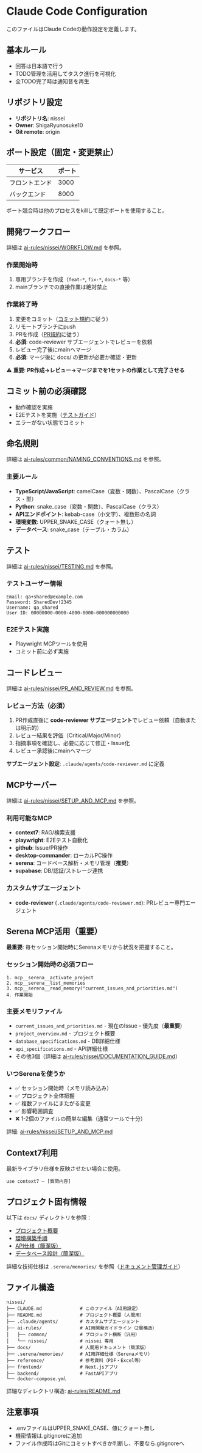 # Claude Code Configuration

このファイルはClaude Codeの動作設定を定義します。

## 基本ルール

- 回答は日本語で行う
- TODO管理を活用してタスク進行を可視化
- 全TODO完了時は通知音を再生

## リポジトリ設定

- **リポジトリ名**: nissei
- **Owner**: ShigaRyunosuke10
- **Git remote**: origin

## ポート設定（固定・変更禁止）

| サービス | ポート |
|---------|--------|
| フロントエンド | 3000 |
| バックエンド | 8000 |

ポート競合時は他のプロセスをkillして既定ポートを使用すること。

## 開発ワークフロー

詳細は [ai-rules/nissei/WORKFLOW.md](./ai-rules/nissei/WORKFLOW.md) を参照。

### 作業開始時
1. 専用ブランチを作成（`feat-*`, `fix-*`, `docs-*` 等）
2. mainブランチでの直接作業は絶対禁止

### 作業終了時
1. 変更をコミット（[コミット規約](./ai-rules/common/COMMIT_GUIDELINES.md)に従う）
2. リモートブランチにpush
3. PRを作成（[PR規約](./ai-rules/nissei/PR_AND_REVIEW.md)に従う）
4. **必須**: code-reviewer サブエージェントでレビューを依頼
5. レビュー完了後にmainへマージ
6. **必須**: マージ後に docs/ の更新が必要か確認・更新

⚠️ **重要**: **PR作成→レビュー→マージまでを1セットの作業として完了させる**

## コミット前の必須確認

- 動作確認を実施
- E2Eテストを実施（[テストガイド](./ai-rules/nissei/TESTING.md)）
- エラーがない状態でコミット

## 命名規則

詳細は [ai-rules/common/NAMING_CONVENTIONS.md](./ai-rules/common/NAMING_CONVENTIONS.md) を参照。

### 主要ルール
- **TypeScript/JavaScript**: camelCase（変数・関数）、PascalCase（クラス・型）
- **Python**: snake_case（変数・関数）、PascalCase（クラス）
- **APIエンドポイント**: kebab-case（小文字）、複数形の名詞
- **環境変数**: UPPER_SNAKE_CASE（クォート無し）
- **データベース**: snake_case（テーブル・カラム）

## テスト

詳細は [ai-rules/nissei/TESTING.md](./ai-rules/nissei/TESTING.md) を参照。

### テストユーザー情報
```
Email: qa+shared@example.com
Password: SharedDev!2345
Username: qa_shared
User ID: 00000000-0000-4000-8000-000000000000
```

### E2Eテスト実施
- Playwright MCPツールを使用
- コミット前に必ず実施

## コードレビュー

詳細は [ai-rules/nissei/PR_AND_REVIEW.md](./ai-rules/nissei/PR_AND_REVIEW.md) を参照。

### レビュー方法（必須）
1. PR作成直後に **code-reviewer サブエージェント**でレビュー依頼（自動または明示的）
2. レビュー結果を評価（Critical/Major/Minor）
3. 指摘事項を確認し、必要に応じて修正・Issue化
4. レビュー承認後にmainへマージ

**サブエージェント設定**: `.claude/agents/code-reviewer.md` に定義

## MCPサーバー

詳細は [ai-rules/nissei/SETUP_AND_MCP.md](./ai-rules/nissei/SETUP_AND_MCP.md) を参照。

### 利用可能なMCP
- **context7**: RAG/検索支援
- **playwright**: E2Eテスト自動化
- **github**: Issue/PR操作
- **desktop-commander**: ローカルPC操作
- **serena**: コードベース解析・メモリ管理（**推奨**）
- **supabase**: DB/認証/ストレージ連携

### カスタムサブエージェント
- **code-reviewer** (`.claude/agents/code-reviewer.md`): PRレビュー専門エージェント

## Serena MCP活用（重要）

**最重要**: 毎セッション開始時にSerenaメモリから状況を把握すること。

### セッション開始時の必須フロー
```
1. mcp__serena__activate_project
2. mcp__serena__list_memories
3. mcp__serena__read_memory("current_issues_and_priorities.md")
4. 作業開始
```

### 主要メモリファイル
- `current_issues_and_priorities.md` - 現在のIssue・優先度（**最重要**）
- `project_overview.md` - プロジェクト概要
- `database_specifications.md` - DB詳細仕様
- `api_specifications.md` - API詳細仕様
- その他3個（詳細は [ai-rules/nissei/DOCUMENTATION_GUIDE.md](./ai-rules/nissei/DOCUMENTATION_GUIDE.md)）

### いつSerenaを使うか
- ✅ セッション開始時（メモリ読み込み）
- ✅ プロジェクト全体把握
- ✅ 複数ファイルにまたがる変更
- ✅ 影響範囲調査
- ❌ 1-2個のファイルの簡単な編集（通常ツールで十分）

詳細: [ai-rules/nissei/SETUP_AND_MCP.md](./ai-rules/nissei/SETUP_AND_MCP.md)

## Context7利用

最新ライブラリ仕様を反映させたい場合に使用。

```
use context7 — [質問内容]
```

## プロジェクト固有情報

以下は `docs/` ディレクトリを参照：

- [プロジェクト概要](./docs/README.md)
- [環境構築手順](./docs/SETUP.md)
- [API仕様（簡潔版）](./docs/API.md)
- [データベース設計（簡潔版）](./docs/DATABASE.md)

詳細な技術仕様は `.serena/memories/` を参照（[ドキュメント管理ガイド](./ai-rules/nissei/DOCUMENTATION_GUIDE.md)）

## ファイル構造

```
nissei/
├── CLAUDE.md              # このファイル（AI用設定）
├── README.md              # プロジェクト概要（人間用）
├── .claude/agents/        # カスタムサブエージェント
├── ai-rules/              # AI用開発ガイドライン（2層構造）
│   ├── common/            # プロジェクト横断（汎用）
│   └── nissei/            # nissei 専用
├── docs/                  # 人間用ドキュメント（簡潔版）
├── .serena/memories/      # AI用詳細仕様（Serenaメモリ）
├── reference/             # 参考資料（PDF・Excel等）
├── frontend/              # Next.jsアプリ
├── backend/               # FastAPIアプリ
└── docker-compose.yml
```

詳細なディレクトリ構造: [ai-rules/README.md](./ai-rules/README.md)

## 注意事項

- .envファイルはUPPER_SNAKE_CASE、値にクォート無し
- 機密情報は.gitignoreに追加
- ファイル作成時はGitにコミットすべきか判断し、不要なら.gitignoreへ
